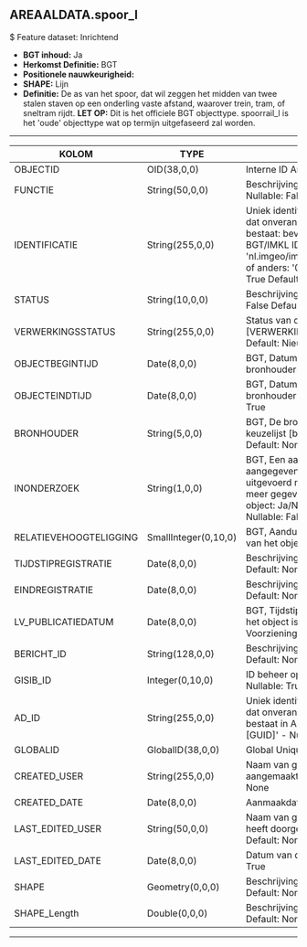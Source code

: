 ## AREAALDATA.spoor_l

$ Feature dataset: Inrichtend

* __BGT inhoud:__ Ja
* __Herkomst Definitie:__ BGT
* __Positionele nauwkeurigheid:__ 
* __SHAPE:__ Lijn
* __Definitie:__ De as van het spoor, dat wil zeggen het midden van twee stalen staven op een onderling vaste afstand, waarover trein, tram, of sneltram rijdt. __LET OP:__ Dit is het officiele BGT objecttype. spoorrail_l is het 'oude' objecttype wat op termijn uitgefaseerd zal worden.

***

|KOLOM                              |TYPE          	      |DEFINITIE|
|------                          	|----          	      |-----    |
|OBJECTID                           |OID(38,0,0)          |Interne ID ArcGIS - Nullable: False|
|FUNCTIE                            |String(50,0,0)       |Beschrijving - keuzelijst [functieSPRLijn] Nullable: False Default: None|
|IDENTIFICATIE                      |String(255,0,0)      |Uniek identificatienummer voor het object dat onveranderlijk is zolang het object bestaat: bevat indien van toepassing BGT/IMKL ID in format 'nl.imgeo/imkl.bronhouderscode.LokaalID' of anders: '00000'.LokaalID - Nullable: True Default: None|
|STATUS                             |String(10,0,0)       |Beschrijving - keuzelijst [status] Nullable: False Default: :bestaand|
|VERWERKINGSSTATUS                  |String(255,0,0)    |Status van de gegevens, keuzelijst [VERWERKINGSSTATUS] - Nullable: False Default: Nieuwl|
|OBJECTBEGINTIJD                    |Date(8,0,0)          |BGT, Datum waarop het object bij de bronhouder is ontstaan - Nullable: False|
|OBJECTEINDTIJD                     |Date(8,0,0)          |BGT, Datum waarop het object bij de bronhouder niet meer geldig is - Nullable: True|
|BRONHOUDER                         |String(5,0,0)        |BGT, De bronhoudercode van het object, keuzelijst [bronhouder] - Nullable: False Default: None|
|INONDERZOEK                        |String(1,0,0)        |BGT, Een aanduiding waarmee wordt aangegeven dat een onderzoek wordt uitgevoerd naar de juistheid van een of meer gegevens van het betreffende object: Ja/Nee, keuzelijst [jaNee] Nullable: False Default: N|
|RELATIEVEHOOGTELIGGING             |SmallInteger(0,10,0) |BGT, Aanduiding voor de relatieve hoogte van het object - Nullable: False Default: 0|
|TIJDSTIPREGISTRATIE                |Date(8,0,0)          |Beschrijving - keuzelijst [] Nullable: True Default: None|
|EINDREGISTRATIE                    |Date(8,0,0)          |Beschrijving - keuzelijst [] Nullable: True Default: None|
|LV_PUBLICATIEDATUM                 |Date(8,0,0)          |BGT, Tijdstip waarop deze instantie van het object is opgenomen in de Landelijke Voorziening - Nullable: True|
|BERICHT_ID                         |String(128,0,0)      |Beschrijving - keuzelijst [] Nullable: True Default: None|
|GISIB_ID                           |Integer(0,10,0)      |ID beheer openbare ruimte (GISIB) - Nullable: True|
|AD_ID                              |String(255,0,0)      |Uniek identificatienummer voor het object dat onveranderlijk is zolang het object bestaat in Areaaldata: in format 'AD.[GUID]' - Nullable: False Default: None|
|GLOBALID                           |GlobalID(38,0,0)     |Global Unique Identifier - Nullable: False|
|CREATED_USER                       |String(255,0,0)      |Naam van gebruiker die de rij heeft aangemaakt - Nullable: True Default: None|
|CREATED_DATE                       |Date(8,0,0)          |Aanmaakdatum - Nullable: True|
|LAST_EDITED_USER                   |String(50,0,0)       |Naam van gebruiker die de laatste mutatie heeft doorgevoerd - Nullable: True Default: None|
|LAST_EDITED_DATE                   |Date(8,0,0)          |Datum van de laatste mutatie - Nullable: True|
|SHAPE                              |Geometry(0,0,0)      |Beschrijving: - keuzelijst [] Nullable: True Default: None|
|SHAPE_Length                       |Double(0,0,0)        |Beschrijving: - keuzelijst [] Nullable: True Default: None|


***
